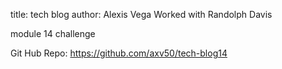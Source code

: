 title: tech blog
author: Alexis Vega
Worked with Randolph Davis

module 14 challenge



Git Hub Repo:
https://github.com/axv50/tech-blog14